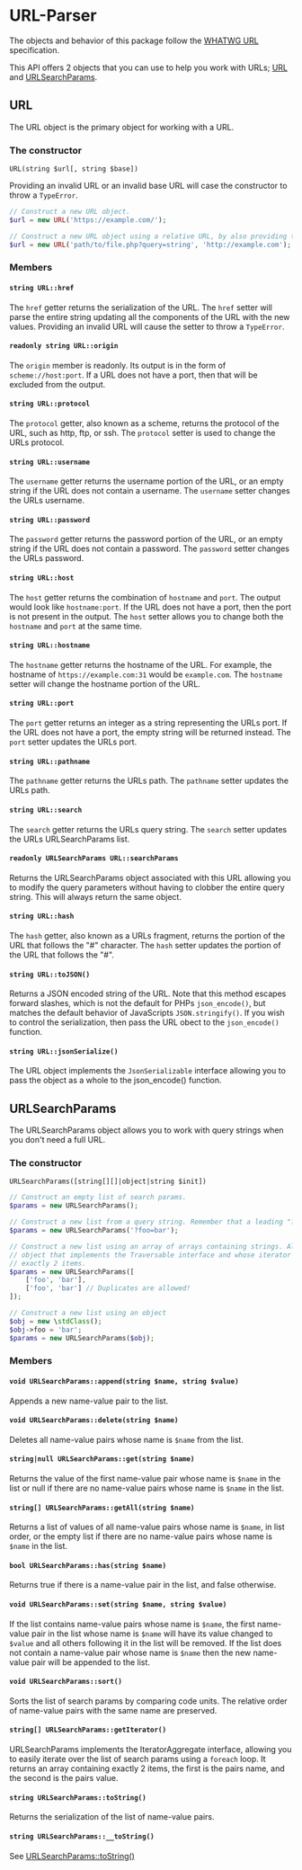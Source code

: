 # URL-Parser
The objects and behavior of this package follow the [WHATWG URL](https://url.spec.whatwg.org/) specification.

This API offers 2 objects that you can use to help you work with URLs; [URL](#url) and [URLSearchParams](#urlsearchparams).

## URL
The URL object is the primary object for working with a URL.
### The constructor
`URL(string $url[, string $base])`

Providing an invalid URL or an invalid base URL will case the constructor to throw a `TypeError`.

```php
// Construct a new URL object.
$url = new URL('https://example.com/');

// Construct a new URL object using a relative URL, by also providing the constructor with the base URL.
$url = new URL('path/to/file.php?query=string', 'http://example.com');
```
### Members
#### `string URL::href `
The `href` getter returns the serialization of the URL.  The `href` setter will parse the entire string
updating all the components of the URL with the new values. Providing an invalid URL will cause the
setter to throw a `TypeError`.

#### `readonly string URL::origin`
The `origin` member is readonly.  Its output is in the form of `scheme://host:port`.  If a URL does not
have a port, then that will be excluded from the output.

#### `string URL::protocol`
The `protocol` getter, also known as a scheme, returns the protocol of the URL, such as http, ftp, or ssh.
The `protocol` setter is used to change the URLs protocol.

#### `string URL::username`
The `username` getter returns the username portion of the URL, or an empty string if the URL does not contain a username. The `username` setter changes the URLs username.

#### `string URL::password`
The `password` getter returns the password portion of the URL, or an empty string if the URL does not contain a password. The `password` setter changes the URLs password.

#### `string URL::host`
The `host` getter returns the combination of `hostname` and `port`. The output would look like `hostname:port`. If the URL does not have a port, then the port is not present in the output. The `host` setter allows you to change both the `hostname` and `port` at the same time.

#### `string URL::hostname`
The `hostname` getter returns the hostname of the URL. For example, the hostname of `https://example.com:31` would be `example.com`.  The `hostname` setter will change the hostname portion of the URL.

#### `string URL::port`
The `port` getter returns an integer as a string representing the URLs port. If the URL does not have a port, the empty string will be returned instead.  The `port` setter updates the URLs port.

#### `string URL::pathname`
The `pathname` getter returns the URLs path. The `pathname` setter updates the URLs path.

#### `string URL::search`
The `search` getter returns the URLs query string. The `search` setter updates the URLs URLSearchParams list.

#### `readonly URLSearchParams URL::searchParams`
Returns the URLSearchParams object associated with this URL allowing you to modify the query parameters without having to clobber the entire query string. This will always return the same object.

#### `string URL::hash`
The `hash` getter, also known as a URLs fragment, returns the portion of the URL that follows the "#" character. The `hash` setter updates the portion of the URL that follows the "#".

#### `string URL::toJSON()`
Returns a JSON encoded string of the URL. Note that this method escapes forward slashes, which is not the default for PHPs `json_encode()`, but matches the default behavior of JavaScripts `JSON.stringify()`. If you wish to control the serialization, then pass the URL obect to the `json_encode()` function.

#### `string URL::jsonSerialize()`
The URL object implements the `JsonSerializable` interface allowing you to pass the object as a whole to the json_encode() function.

## URLSearchParams
The URLSearchParams object allows you to work with query strings when you don't need a full URL.

### The constructor
`URLSearchParams([string[][]|object|string $init])`

```php
// Construct an empty list of search params.
$params = new URLSearchParams();

// Construct a new list from a query string. Remember that a leading "?" will be stripped.
$params = new URLSearchParams('?foo=bar');

// Construct a new list using an array of arrays containing strings. Alternatively, you could pass an
// object that implements the Traversable interface and whose iterator returns an array containing
// exactly 2 items.
$params = new URLSearchParams([
    ['foo', 'bar'],
    ['foo', 'bar'] // Duplicates are allowed!
]);

// Construct a new list using an object
$obj = new \stdClass();
$obj->foo = 'bar';
$params = new URLSearchParams($obj);
```

### Members
#### `void URLSearchParams::append(string $name, string $value)`
Appends a new name-value pair to the list.

#### `void URLSearchParams::delete(string $name)`
Deletes all name-value pairs whose name is `$name` from the list.

#### `string|null URLSearchParams::get(string $name)`
Returns the value of the first name-value pair whose name is `$name` in the list or null if there are no name-value pairs whose name is `$name` in the list.

#### `string[] URLSearchParams::getAll(string $name)`
Returns a list of values of all name-value pairs whose name is `$name`, in list order, or the empty list if there are no name-value pairs whose name is `$name` in the list.

#### `bool URLSearchParams::has(string $name)`
Returns true if there is a name-value pair in the list, and false otherwise.

#### `void URLSearchParams::set(string $name, string $value)`
If the list contains name-value pairs whose name is `$name`, the first name-value pair in the list whose name is `$name` will have its value changed to `$value` and all others following it in the list will be removed. If the list does not contain a name-value pair whose name is `$name` then the new name-value pair will be appended to the list.

#### `void URLSearchParams::sort()`
Sorts the list of search params by comparing code units. The relative order of name-value pairs with the same name are preserved.

#### `string[] URLSearchParams::getIterator()`
URLSearchParams implements the IteratorAggregate interface, allowing you to easily iterate over the list of search params using a `foreach` loop.  It returns an array containing exactly 2 items, the first is the pairs name, and the second is the pairs value.

#### `string URLSearchParams::toString()`
Returns the serialization of the list of name-value pairs.

#### `string URLSearchParams::__toString()`
See [URLSearchParams::toString()](#string-urlsearchparams-tostring)
